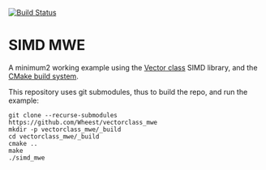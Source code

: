 [![Build Status](https://travis-ci.org/Wheest/vectorclass_mwe.svg?branch=master)](https://travis-ci.org/Wheest/vectorclass_mwe)

# SIMD MWE

A minimum2 working example using the [Vector class](https://github.com/vectorclass/version2) SIMD library, and the [CMake build system](https://cmake.org/).

This repository uses git submodules, thus to build the repo, and run the example:

```
git clone --recurse-submodules https://github.com/Wheest/vectorclass_mwe
mkdir -p vectorclass_mwe/_build
cd vectorclass_mwe/_build
cmake ..
make
./simd_mwe
```
